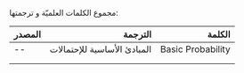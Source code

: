 
مجموع الكلمات العلميّة و ترجمتها:

|المصدر|    الترجمة|    الكلمة|
|----|---:|---:|
|-- |   المبادئ الأساسية للإحتمالات | Basic Probability |
|    |    |    |
|    |    |    |

